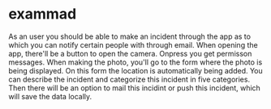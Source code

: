 # exammad
As an user you should be able to make an incident through the app as to which you can notify certain people with through email.
When opening the app, there'll be a button to open the camera. Onpress you get permisson messages. When making the photo, you'll go to the form
where the photo is being displayed. On this form the location is automatically being added. You can describe the incident and categorize this incident
in five categories. Then there will be an option to mail this incidint or push this incident, which will save the data locally.
